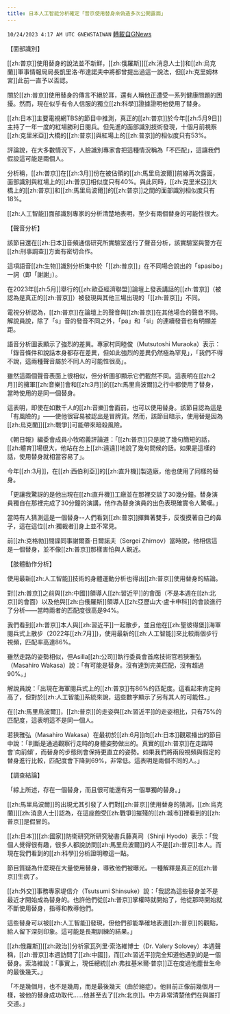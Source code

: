 ```yaml
---
title: 日本人工智能分析確定「普京使用替身來偽造多次公開露面」
---
```

`10/24/2023 4:17 AM UTC GNEWSTAIWAN` [轉載自GNews](https://gnews.org/articles/1872706)

【面部識別】

[[zh:普京]]使用替身的說法並不新鮮，[[zh:俄羅斯]][[zh:消息人士]]和[[zh:烏克蘭]]軍事情報局局長凱里洛·布達諾夫中將都曾提出過這一說法，但[[zh:克里姆林宮]]此前一直予以否認。

關於[[zh:普京]]使用替身的傳言不絕於耳，還有人稱他正遭受一系列健康問題的困擾。然而，現在似乎有令人信服的獨立[[zh:科學]]證據證明他使用了替身。

[[zh:日本]]主要電視網TBS的節目中推測，真正的[[zh:普京]]於今年[[zh:5月9日]]主持了一年一度的紅場勝利日閱兵。但先進的面部識別技術發現，十個月前視察[[zh:克里米亞]]大橋的[[zh:普京]]與紅場上的[[zh:普京]]的相似度只有53%。

評論說，在大多數情況下，人臉識別專家會把這種情況稱為「不匹配」，這讓我們假設這可能是兩個人。

分析稱，[[zh:普京]]在[[zh:3月]]份在被佔領的[[zh:馬里烏波爾]]前線再次露面，面部識別與紅場上的[[zh:普京]]相似度只有40%。與此同時，[[zh:克里米亞]]大橋上的[[zh:普京]]和[[zh:馬里烏波爾]]的[[zh:普京]]之間的面部識別相似度只有18%。

[[zh:人工智能]]面部識別專家的分析清楚地表明，至少有兩個替身的可能性很大。

【聲音分析】

 該節目還在[[zh:日本]]音頻通信研究所實驗室進行了聲音分析，該實驗室與警方在[[zh:刑事調查]]方面有密切合作。

這項語音[[zh:生物]]識別分析集中於「[[zh:普京]]」在不同場合說出的「spasibo」一詞（即「謝謝」）。

在2023年[[zh:5月]]舉行的[[zh:歐亞經濟聯盟]]論壇上發表講話的[[zh:普京]]（被認為是真正的[[zh:普京]]）被發現與其他三場出現的「[[zh:普京]]」不同。

電視分析認為，[[zh:普京]]在論壇上的聲音與[[zh:普京]]在其他場合的聲音不同。解說員說，除了「s」音的發音不同之外，「pa」和「si」的連續發音也有明顯差距。

語音分析圖表顯示了強烈的差異。專家村岡睦俊（Mutsutoshi Muraoka）表示：「錄音條件和說話本身都存在差異，但如此強烈的差異仍然極為罕見」，「我們不得不說，這兩種聲音屬於不同人的可能性很高」。

雖然這兩個聲音表面上很相似，但分析圖卻顯示它們截然不同。這表明在[[zh:2月]]的擁軍[[zh:音樂]]會和[[zh:3月]]的[[zh:馬里烏波爾]]之行中都使用了替身，當時使用的是同一個替身。

這表明，即使在如數千人的[[zh:音樂]]會面前，也可以使用替身。該節目認為這是「有風險的」——使他很容易被認出是冒牌貨。然而，該節目暗示，使用替是因為[[zh:烏克蘭]][[zh:戰爭]]可能帶來暗殺風險。

《朝日報》編委會成員小牧昭義評論道：「[[zh:普京]]只是說了幾句簡短的話，[[zh:體育]]場很大，他站在台上[[zh:遠遠]]地說了幾句問候的話。如果是這樣的話，使用替身就相當容易了」。

今年[[zh:3月]]，在[[zh:西伯利亞]]的[[zh:直升機]]製造廠，他也使用了同樣的替身。

「更讓我驚訝的是他出現在[[zh:直升機]]工廠並在那裡交談了30幾分鐘。替身演員獨自在那裡完成了30分鐘的演講，他作為替身演員的出色表現確實令人驚嘆。」

當時有人猜測這是一個替身--人們看到[[zh:普京]]揮舞著雙手，反復摸著自己的鼻子，這在這位[[zh:獨裁者]]身上並不常見。

前[[zh:克格勃]]間諜同事謝爾蓋·日爾諾夫（Sergei Zhirnov）當時說，他相信這是一個替身，並不像[[zh:普京]]那樣害怕與人親近。

 
【肢體動作分析】

使用最新[[zh:人工智能]]技術的身體運動分析也得出[[zh:普京]]使用替身的結論。

 
對[[zh:普京]]之前與[[zh:中國]]領導人[[zh:習近平]]的會面（不是本週在[[zh:北京]]的會面）以及他與[[zh:白俄羅斯]]領導人[[zh:亞歷山大·盧卡申科]]的會談進行了分析——當時兩者的匹配度很高是94%。
 
我們看到[[zh:普京]]本人與[[zh:習近平]]一起散步，並且他在[[zh:聖彼得堡]]海軍閱兵式上散步（2022年[[zh:7月]])，使用最新的[[zh:人工智能]]來比較兩個步行視頻，匹配率高達86%。

雖然走路的姿勢相似，但Asilla[[zh:公司]]執行委員會首席技術官若狹雅弘（Masahiro Wakasa）說：「有可能是替身。沒有達到完美匹配，沒有超過90%。」

解說員說：「出現在海軍閱兵式上的[[zh:普京]]有86%的匹配度。這看起來肯定夠高了，但對於[[zh:人工智能]]系統來說，這些數字顯示了另有其人的可能性。」

在[[zh:馬里烏波爾]]，[[zh:普京]]的走姿與[[zh:習近平]]的走姿相比，只有75%的匹配度，這表明這不是同一個人。

 
若狹雅弘（Masahiro Wakasa）在最初於[[zh:6月]]向[[zh:日本]]觀眾播出的節目中說：「判斷是通過觀察行走時的身體姿勢做出的。真實的[[zh:普京]]在走路時會'向前傾'，而替身的步態則會保持更直立的姿勢。如果我們將兩段視頻與假定的替身進行比較，匹配度會下降到69%，非常低。這表明是兩個不同的人。」


【調查結論】

「綜上所述，存在一個替身，而且很可能還有另一個單獨的替身。」

[[zh:馬里烏波爾]]的出現尤其引發了人們對[[zh:普京]]使用替身的猜測，[[zh:烏克蘭]][[zh:消息人士]]認為，在這座飽受[[zh:戰爭]]摧殘的[[zh:城市]]裡看到的[[zh:普京]]是假冒的。

[[zh:日本]][[zh:國家]]防衛研究所研究秘書兵藤真司（Shinji Hyodo）表示：「我個人覺得很有趣，很多人都說訪問[[zh:馬里烏波爾]]的人不是[[zh:普京]]本人。而現在我們看到的[[zh:科學]]分析證明瞭這一點。

 節目質疑為什麼現在大量使用替身，導致他們被曝光。一種解釋是真正的[[zh:普京]]生病了。

[[zh:外交]]事務專家堤信介（Tsutsumi Shinsuke）說：「我認為這些替身並不是最近才開始成為替身的。也許他們從[[zh:普京]]掌權時就開始了，他從那時開始就不斷使用替身，指導和教導他們。

這些替身可以被[[zh:人工智能]]發現，但他們卻能準確地表達[[zh:普京]]的觀點，給人留下深刻印象。這可能是長期訓練的結果。」

[[zh:俄羅斯]][[zh:政治]]分析家瓦列里·索洛維博士（Dr. Valery Solovey）本週聲稱，[[zh:普京]]本週訪問了[[zh:中國]]，而[[zh:習近平]]完全知道他遇到的是一個替身。索洛維說：「事實上，現任總統[[zh:弗拉基米爾·普京]]正在度過他塵世生命的最後幾天。」

「不是幾個月，也不是幾周，而是最後幾天（由於絕症）。他目前正像前幾個月一樣，被他的替身成功取代……他甚至去了[[zh:北京]]。中方非常清楚他們在與誰打交道。」
